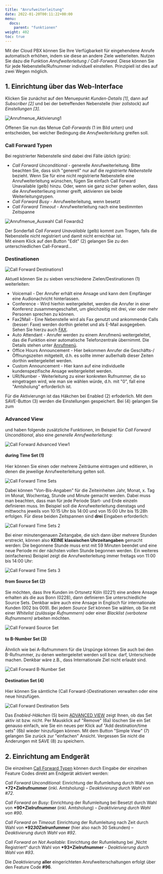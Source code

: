 ```yaml
---
title: "Anrufweiterleitung"
date: 2022-01-20T00:11:22+00:00
menu:
  docs:
    parent: "funktionen"
weight: 402
toc: true
---
```


Mit der Cloud PBX können Sie Ihre Verfügbarkeit für eingehendene Anrufe automatisch erhöhen, indem sie diese an andere Ziele weiterleiten. Nutzen Sie dazu die Funktion *Anrufweiterleitung / Call-Forward*. Diese können Sie für jede Nebenstelle/Rufnummer individuell einstellen. Prinzipiell ist dies auf zwei Wegen möglich.

## 1. Einrichtung über das Web-Interface

Klicken Sie zunächst auf den Menuepunkt *Kunden-Details [1]*, dann auf *Subscriber [2]* und bei der betreffenden Nebenstelle (hier zollstock) auf *Einstellungen [3]*. 

![Anrufmenue_Aktivierung1](https://user-images.githubusercontent.com/98753538/161692092-8885b079-3d9e-4b35-be48-31ad5b803f99.jpg)

Öffenen Sie nun das Menue *Call-Forwards* (1 im Bild unten) und entscheiden, bei welcher Bedingung die *Anrufweiterleitung* greifen soll. 

### Call Forward Typen

Bei registrierter Nebenstelle sind dabei drei Fälle üblich (grün):

 * *Call Forward Unconditional* - generelle Anrufweiterleitung. Bitte beachten Sie, dass sich "generell" nur auf die *registrierte Nebenstelle* bezieht. Wenn Sie für eine nicht registrierte Nebenstelle eine Anrufweiterleitung wünschen, fügen Sie einfach Call Forward Unavailable (gelb) hinzu. Oder, wenn sie ganz sicher gehen wollen, dass die Anrufweiterlieung immer greift, aktivieren sie beide Weiterleitungstypen.
 * *Call Forward Busy* - Anrufweiterleitung, wenn besetzt
 * *Call Forward Timeout* - Anrufweiterleitung nach eine bestimmten Zeitspanne
  
 ![Anrufmenue_Auswahl Call Fowards2](https://user-images.githubusercontent.com/98753538/161062432-8a60e0e0-83ac-46ff-876a-e1bb67cc1e24.jpg)

Der Sonderfall *Call Forward Unavailable* (gelb) kommt zum Tragen, falls die Nebenstelle nicht registriert und damit nicht erreichbar ist. <br>
Mit einem Klick auf den Button "Edit" (2) gelangen Sie zu den unterschiedlichen Call-Forward...

### Destinationen

![Call Forward Destinations1](https://user-images.githubusercontent.com/98753538/163390500-eaff73a8-60c1-4758-864b-69139d16c79e.jpg)

Aktuell können Sie zu sieben verschiedene Zielen/Destinationen (1) weiterleiten:

* Voicemail - Der Anrufer erhält eine Ansage und kann dem Empfänger eine Audionachricht hinterlassen.
* Conference - Wird hierhin weitergeleitet, werden die Anrufer in einer Konferenz zusammengeschaltet, um gleichzeitig mit drei, vier oder mehr Personen sprechen zu können.
* Fax2Mail - Eine Nebenstelle wird als Fax genutzt und ankommende Calls (besser: Faxe) werden dorthin geleitet und als E-Mail ausgegeben. Sehen Sie hierzu auch [FAX](https://cloudpbx-doku.netcologne.de/docs/funktionen/fax/).
* Auto Attendant - Anrufer werden zu einem Anrufmenü weitergeleitet, das die Funktion einer automatische Telefonzentrale übernimmt. Die Details stehen unter [Anrufmenü](https://cloudpbx-doku.netcologne.de/docs/pbx-konfiguration/anrufmenue/).
* Office Hours Announcement - Hier bekommen Anrufer die Geschäfts-/Öffnungszeiten mitgeteilt, d.h. es sollte immer außerhalb dieser Zeiten dorthin weitergeleitet werden.
* Custom Announcement - Hier kann auf eine individuelle kundenspezifische Ansage weitergeleitet werden.
* URI/Number - Weiterleitung zu einer konkreten Rufnummer, die so eingetragen wird, wie man sie wählen würde, d.h. mit "0", fall eine "Amtsholung" erforderlich ist.

Für die Aktivierungn ist das Häkchen bei Enabled (2) erfoderlich. Mit dem SAVE-Button (3) werden die Einstellungen gespeichert. Bei (4) gelangen Sie zum

### Advanced View

und haben folgende zusätzliche Funktionen, im Beispiel für *Call Forward Unconditional*, also eine *generelle Anrufweiterleitung*:

![Call Forward Advanced View1](https://user-images.githubusercontent.com/98753538/163390556-2808d31f-c7e3-4ecb-af22-99a27de53e6e.jpg)

#### during Time Set (1)

Hier können Sie einen oder mehrere Zeiträume eintragen und editieren, in denen die jeweilige Anrufweiterleitung gelten soll.

![Call Forward Time Sets](https://user-images.githubusercontent.com/98753538/163390616-05ac7208-cbc8-490b-bd6b-fc42886fa9ca.jpg)

Dabei können "Von-Bis-Angaben" für die Zeiteinheiten Jahr, Monat, x. Tag im Monat, Wochentag, Stunde und Minute gemacht werden. Dabei muss man beachten, dass man für jede Periode Start- und Ende einzeln definieren muss. Im Beispiel soll die Anrufweiterleitung dienstags und mittwochs jeweils von 10:15 Uhr bis 14:00 und von 15:00 Uhr bis 15:28h erfolgen. Für diese beiden Zeitspannen sind **drei** Eingaben erforderlich:

![Call Forward Time Sets 2](https://user-images.githubusercontent.com/98753538/167443767-2a032485-6ad4-44dc-bfe0-43f95891c81d.jpg)

Bei einer minutengenauen Zeitangabe, die sich dann über mehrere Stunden erstreckt, können also **KEINE klassischen Uhrzeitangaben** gemacht werden: Die begonnene Stunde muss erst mit 59 Minuten beendet und eine neue Periode mi der nächsten vollen Stunde begonnen werden. 
Ein weiteres (einfacheres) Beispiel zeigt die Anrufweiterleitung immer freitags von 11:00 bis 14:00 Uhr:

![Call Forward Time Sets 3](https://user-images.githubusercontent.com/98753538/167446097-88a32ea3-8e87-4800-9d4e-c02aec00fb4e.jpg)

#### from Source Set (2)

Sie möchten, dass Ihre Kunden im Ortsnetz Köln (0221) eine andere Ansage erhalten als die aus Bonn (0228), dann definieren Sie unterschiedliche Source Sets. Denkbar wäre auch eine Ansage in Englisch für internationale Kunden (002 bis 009). Bei jedem *Source Set* können Sie wählen, ob Sie mit einer *Whitelist (zulässige Rufnummern)* oder einer *Blacklist (verbotene Rufnummern)* arbeiten möchten.

![Call Forward Source Set](https://user-images.githubusercontent.com/98753538/163390624-de4f3337-4256-4aca-82e6-2beb4db6702a.jpg)

#### to B-Number Set (3)

Ähnlich wie bei A-Rufnummern für die Urspünge können Sie auch bei den B-Rufnummer, zu denen weitergeleitet werden soll bzw. darf, Unterschiede machen. Denkbar wäre z.B., dass Internationale Ziel nicht erlaubt sind.

![Call Forward B-Number Set](https://user-images.githubusercontent.com/98753538/163390640-8b8ce30c-7837-4d11-9e16-faafb32045fa.jpg)

#### Destination Set (4)

Hier können Sie sämtliche (Call Forward-)Destinationen verwalten oder eine neue hinzufügen.

![Call Forward Destination Sets](https://user-images.githubusercontent.com/98753538/163390656-591fcc5b-a774-449f-8fb1-b27d4001a473.jpg)

Das *Enabled-Häkchen* (5) beim [ADVANCED VIEW](https://cloudpbx-doku.netcologne.de/docs/funktionen/anrufweiterleitung/#advanced-view) zeigt Ihnen, ob das Set aktiv ist bzw. nicht. Per Mausklick auf "Remove" (6a) löschen Sie ein Set genauso einfach, wie Sie ein neues per Klick auf "Add destination/time sets" (6b) wieder hinzufügen können. Mit dem Button "Simple View" (7) gelangen Sie zurück zur "einfachen" Ansicht. Vergessen Sie nicht die Änderungen mit SAVE (8) zu speichern.

## 2. Einrichtung am Endgerät

Die einzelnen [Call Forward Typen](https://cloudpbx-doku.netcologne.de/docs/funktionen/anrufweiterleitung/#call-forward-typen) können durch Eingabe der einzelnen Feature Codes direkt am Endgerät aktiviert werden:

*Call Forward Unconditional:* Einrichtung der Rufumleitung durch Wahl von **\*72*Zielrufnummer** (inkl. Amtsholung) – *Deaktivierung durch Wahl von #72*.

*Call Forward on Busy:* Einrichtung der Rufumleitung bei Besetzt durch Wahl von **\*90*Zielrufnummer** (inkl. Amtsholung) – *Deaktivierung durch Wahl von #90*.

*Call Forward on Timeout:* Einrichtung der Rufumleitung nach Zeit durch Wahl von **\*92*30*Zielrunfummer** (hier also nach 30 Sekunden) – *Deaktivierung durch Wahl von #92*.

*Call Forward on Not Available:* Einrichtung der Rufumleitung bei „Nicht Registriert“ durch Wahl von **\*93*Zielrufnummer** - *Deaktivierung durch Wahl von #93*.

Die *Deaktivierung* **aller** eingerichteten Anrufweiterschaltungen erfolgt über den Feature Code **#96**.
